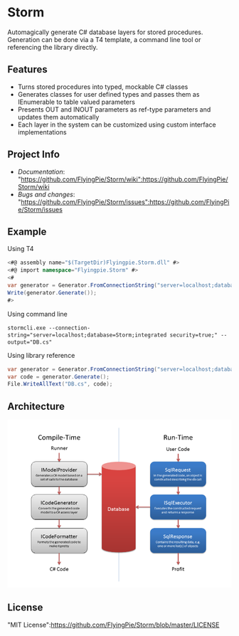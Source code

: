 # Storm

Automagically generate C# database layers for stored procedures. Generation can be done via a T4 template, a command line tool or referencing the library directly.

## Features

* Turns stored procedures into typed, mockable C# classes
* Generates classes for user defined types and passes them as IEnumerable<T> to table valued parameters
* Presents OUT and INOUT parameters as ref-type parameters and updates them automatically
* Each layer in the system can be customized using custom interface implementations

## Project Info

* *Documentation*: "https://github.com/FlyingPie/Storm/wiki":https://github.com/FlyingPie/Storm/wiki
* *Bugs and changes*: "https://github.com/FlyingPie/Storm/issues":https://github.com/FlyingPie/Storm/issues

## Example

Using T4

```csharp
<#@ assembly name="$(TargetDir)Flyingpie.Storm.dll" #>
<#@ import namespace="Flyingpie.Storm" #>
<#
var generator = Generator.FromConnectionString("server=localhost;database=Storm;integrated security=true;");
Write(generator.Generate());
#>
```

Using command line

```
stormcli.exe --connection-string="server=localhost;database=Storm;integrated security=true;" --output="DB.cs"
```

Using library reference

```csharp
var generator = Generator.FromConnectionString("server=localhost;database=Storm;integrated security=true;");
var code = generator.Generate();
File.WriteAllText("DB.cs", code);
```

## Architecture

![alt tag](/Docs/Storm_Architecture.png)

## License

"MIT License":https://github.com/FlyingPie/Storm/blob/master/LICENSE